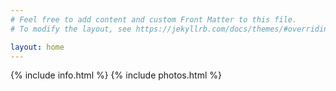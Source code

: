 ```yaml
---
# Feel free to add content and custom Front Matter to this file.
# To modify the layout, see https://jekyllrb.com/docs/themes/#overriding-theme-defaults

layout: home
---
```


<script src="{{ base.url | prepend: site.url }}/assets/js/vibrant.min.js"></script>

{% include info.html %}
{% include photos.html %}
